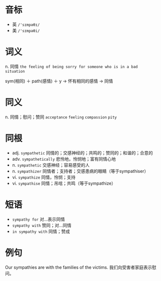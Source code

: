 # 音标

- 英 `/'sɪmpəθɪ/`
- 美 `/'sɪmpəθi/`

# 词义

n. 同情
`the feeling of being sorry for someone who is in a bad situation`



sym(相同) ＋ path(感情) ＋ y → 怀有相同的感情 → 同情

# 同义

n. 同情；慰问；赞同
`acceptance` `feeling` `compassion` `pity`

# 同根

- adj. `sympathetic` 同情的；交感神经的；共鸣的；赞同的；和谐的；合意的
- adv. `sympathetically` 悲怜地，怜悯地；富有同情心地
- n. `sympathetic` 交感神经；容易感受的人
- n. `sympathizer` 同情者；支持者；交感患病的眼睛（等于sympathiser）
- vi. `sympathize` 同情，怜悯；支持
- vi. `sympathise` 同情；吊唁；共鸣（等于sympathize）

# 短语

- `sympathy for` 对…表示同情
- `sympathy with` 赞同；对…同情
- `in sympathy with` 同情；赞成

# 例句

Our sympathies are with the families of the victims.
我们向受害者家庭表示慰问。


